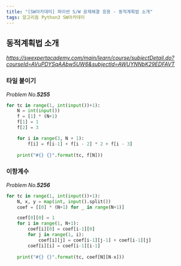 ```yaml
---
title: "[SW아카데미] 파이썬 S/W 문제해결 응용 - 동적계획법 소개"
tags: 알고리즘 Python3 SW아카데미
---
```


## 동적계획법 소개

*<https://swexpertacademy.com/main/learn/course/subjectDetail.do?courseId=AVuPDYSqAAbw5UW6&subjectId=AWUYNNbK29EDFAVT>*

### 타일 붙이기

*Problem No.**5255***

``` python
for tc in range(1, int(input())+1):
    N = int(input())
    f = [1] * (N+1)
    f[1] = 1
    f[2] = 3

    for i in range(3, N + 1):
        f[i] = f[i-1] + f[i - 2] * 2 + f[i - 3]
    
    print("#{} {}".format(tc, f[N]))
```

### 이항계수

*Problem No.**5256***

``` python
for tc in range(1, int(input())+1):
    N, x, y = map(int, input().split())
    coef = [[0] * (N+1) for _ in range(N+1)]

    coef[0][0] = 1
    for i in range(1, N+1):
        coef[i][0] = coef[i-1][0]
        for j in range(1, i):
            coef[i][j] = coef[i-1][j-1] + coef[i-1][j]
        coef[i][i] = coef[i-1][i-1]
    
    print("#{} {}".format(tc, coef[N][N-x]))
```
